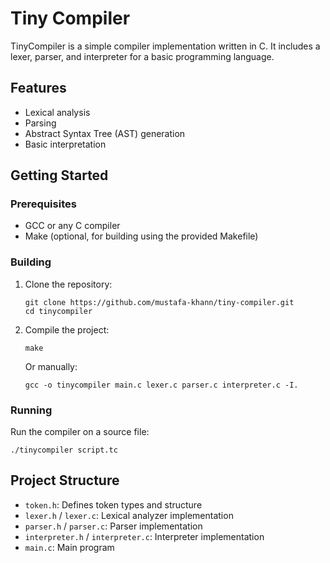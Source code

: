 # Tiny Compiler

TinyCompiler is a simple compiler implementation written in C. It includes a lexer, parser, and interpreter for a basic programming language.

## Features

- Lexical analysis
- Parsing
- Abstract Syntax Tree (AST) generation
- Basic interpretation

## Getting Started

### Prerequisites

- GCC or any C compiler
- Make (optional, for building using the provided Makefile)

### Building

1. Clone the repository:
   ```
   git clone https://github.com/mustafa-khann/tiny-compiler.git
   cd tinycompiler
   ```

2. Compile the project:
   ```
   make
   ```
   Or manually:
   ```
   gcc -o tinycompiler main.c lexer.c parser.c interpreter.c -I.
   ```

### Running

Run the compiler on a source file:

```
./tinycompiler script.tc
```

## Project Structure

- `token.h`: Defines token types and structure
- `lexer.h` / `lexer.c`: Lexical analyzer implementation
- `parser.h` / `parser.c`: Parser implementation
- `interpreter.h` / `interpreter.c`: Interpreter implementation
- `main.c`: Main program
